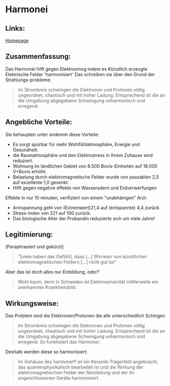 # Harmonei

## Links:
[Homepage](https://ambition.life/)

## Zusammenfassung:
Das Harmonei hilft gegen Elektrosmog indem es Künstlich erzeugte Elektrische Felder 'harmonisiert'
Das schreiben sie über den Grund der Strahlungs-probleme:
>Im Stromkreis schwingen die Elektronen und Protonen völlig ungeordnet, chaotisch und mit hoher Ladung. Entsprechend ist die an die Umgebung abgegebene Schwingung unharmonisch und erregend.

## Angebliche Vorteile:
Sie behaupten unter anderem diese Vorteile:
* Es sorgt spürbar für mehr Wohlfühlatmosphäre, Energie und Gesundheit.
* die Raumatmosphäre und den Elektrostress in Ihrem Zuhause wird reduziert.
* Wohnung im ländlichen Gebiet von 8.500 Bovis-Einheiten auf 18.000 V+Bovis erhöht.
* Belastung durch elektromagnetische Felder wurde von passablen 2,5 auf exzellente 1,0 gesenkt.
* Hilft gegen negative effekte von Wasseradern und Erdverwerfungen

Effekte in nur 10 minuten, verifiziert von einem "unabhänigen" Arzt:
* Annspannung geht von (Extremwert)21,4 auf (entspannte) 4,4 zurück
* Stress-Index von 221 auf 100 zurück.
* Das biologische Alter der Probandin reduzierte sich um viele Jahre!

## Legitimierung:
[Paraphrasiert und gekürzt]
>"[viele haben das Gefühl], dass [...] Wirrwarr von künstlichen elektromagnetischen Feldern,[...] nicht gut tut"

Aber das ist doch alles nur Einbildung, oder?
>Wohl kaum, denn in Schweden ist Elektrosensivität mittlerweile ein anerkanntes Krankheitsbild.

## Wirkungsweise:
Das Problem sind die Elektronen/Protonen die alle unterschiedlich Schingen
>Im Stromkreis schwingen die Elektronen und Protonen völlig ungeordnet, chaotisch und mit hoher Ladung. Entsprechend ist die an die Umgebung abgegebene Schwingung unharmonisch und erregend.
So funktioiert das Harmonei:

Deshalb werden diese so harmonisiert:
>Im Gehäuse des harmonei® ist ein Keramik-Trägerfeld angebracht, das quantenphysikalisch bearbeitet ist und die Wirkung der elektromagnetischen Felder der Netzleitung und der ihr angeschlossenen Geräte harmonisiert.
